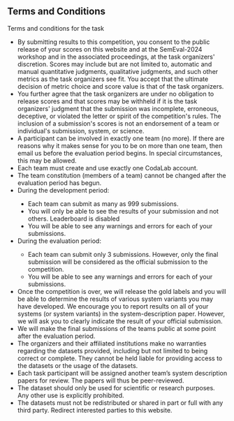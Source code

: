 ## Terms and Conditions

<p><span lang="en-GB"> Terms and conditions for the task</span></span></p>
<ul type="disc">

<li><span>By submitting results to this competition, you consent to the public release of your scores on this website and at the SemEval-2024 workshop and in the associated proceedings, at the task organizers' discretion. Scores may include but are not limited to, automatic and manual quantitative judgments, qualitative judgments, and such other metrics as the task organizers see fit. You accept that the ultimate decision of metric choice and score value is that of the task organizers.</span></li>
<li><span>You further agree that the task organizers are under no obligation to release scores and that scores may be withheld if it is the task organizers' judgment that the submission was incomplete, erroneous, deceptive, or violated the letter or spirit of the competition's rules. The inclusion of a submission's scores is not an endorsement of a team or individual's submission, system, or science.</span></li>
<li><span>A participant can be involved in exactly one team (no more). If there are reasons why it makes sense for you to be on more than one team, then email us before the evaluation period begins. In special circumstances, this may be allowed.</span></li>
<li><span>Each team must create and use exactly one CodaLab account.</span></li>
<li><span><span>The team constitution (members of a team) cannot be changed after the evaluation period has begun.<br /></span></span></li>
<li>During the development period:&nbsp;</li>
<ul type="disc">
<li>Each team can submit as many as 999 submissions.</li>
<li>You will only be able to see the results of your submission and not others.&nbsp;Leaderboard is disabled</li>
<li>You will be able to see any warnings and errors for each of your submissions.</li>
</ul>
<li><span>During the evaluation period:</span></li>
<ul type="circle">
<li><span>Each team can submit only 3 submissions. However, only the final submission will be considered as the official submission to the competition.</span></li>
<li><span>You will be able to see any warnings and errors for each of your submissions.</span></li>
</ul>
<li><span>Once the competition is over, we will release the gold labels and you will be able to determine the results of various system variants you may have developed. We encourage you to report results on all of your systems (or system variants) in the system-description paper. However, we will ask you to clearly indicate the result of your official submission.</span></li>
<li><span>We will make the final submissions of the teams public at some point after the evaluation period.</span></li>
<li><span>The organizers and their affiliated institutions make no warranties regarding the datasets provided, including but not limited to being correct or complete. They cannot be held liable for providing access to the datasets or the usage of the datasets.</span></li>
<li><span>Each task participant will be assigned another team&rsquo;s system description papers for review. The papers will thus be peer-reviewed.</span></li>
<li><span>The dataset should only be used for scientific or research purposes. Any other use is explicitly prohibited.</span></li>
<li><span>The datasets must not be redistributed or shared in part or full with any third party. Redirect interested parties to this website.</span></li>

<!-- 
<li>If you use any of the datasets provided here, cite these papers:</li>
</ul>

<p><strong><cite><strong><cite><a href="http://www.lrec-conf.org/proceedings/lrec2022/pdf/2022.lrec-1.63.pdf">NaijaSenti: A Nigerian Twitter Sentiment Corpus for Multilingual Sentiment Analysis</a>.&nbsp;</cite></strong>Shamsuddeen Hassan Muhammad, David Ifeoluwa Adelani, Sebastian Ruder, Ibrahim Said Ahmad, Idris Abdulmumin, Bello Shehu Bello, Monojit Choudhury, Chris Chinenye Emezue, Saheed Salahudeen Abdullahi, Anuoluwapo Aremu, Alipio Jeorge, Pavel Brazdil. In&nbsp;<em>Proceedings of the 13th Language Resources and Evaluation Conference (LREC2022)</em>, Marseille, France, June 20-25, 2022.&nbsp;</cite></strong></p>
<pre>@InProceedings{muhammad-EtAl:2022:LREC,
  author = {Muhammad, Shamsuddeen Hassan and Adelani, David and Ruder, Sebastian and Ahmad, Ibrahim Sa'id and Abdulmumin, Idris and Bello, Shehu Bello and Choudhury, Monojit and Emezue, Chris Chinenye and Abdullahi, Saheed Salahuddeen and Aremu, Anuoluwapo and Jeorge, Alipio and Brazdil, Pavel},
  title = {NaijaSenti: A Nigerian Twitter Sentiment Corpus for Multilingual Sentiment Analysis},
  booktitle = {Proceedings of the 13th Language Resources and Evaluation Conference},
  month = {June},
  year = {2022},
  address = {Marseille, France},
  publisher = {European Language Resources Association},
  pages = {590--602},
  url = {https://aclanthology.org/2022.lrec-1.63}
}</pre>
<p><strong><cite><strong><cite><a href="https://aclanthology.org/2020.coling-main.91.pdf">Exploring Amharic Sentiment Analysis from Social Media Texts: Building Annotation Tools and Classification Models</a>.&nbsp;</cite></strong>Seid Muhie Yimam, Hizkiel Mitiku Alemayehu, Abinew Ayele, Chris Biemann. In&nbsp;<em>Proceedings of the 28th International Conference of Computational Linguistics (ICCL2020)</em>, Barcelona, Spain (Online), December 2020.</cite></strong></p>
<pre id="citeBibtexContent" class="bg-light border p-2">@inproceedings{yimam-etal-2020-exploring,
    title = "Exploring {A}mharic Sentiment Analysis from Social Media Texts: Building Annotation Tools and Classification Models",
    author = "Yimam, Seid Muhie  and Alemayehu, Hizkiel Mitiku  and Ayele, Abinew  and Biemann, Chris",
    booktitle = "Proceedings of the 28th International Conference on Computational Linguistics",
    month = dec,
    year = "2020",
    address = "Barcelona, Spain (Online)",
    publisher = "International Committee on Computational Linguistics",
    url = "https://aclanthology.org/2020.coling-main.91",
    doi = "10.18653/v1/2020.coling-main.91",
    pages = "1048--1060",
}</pre> -->
